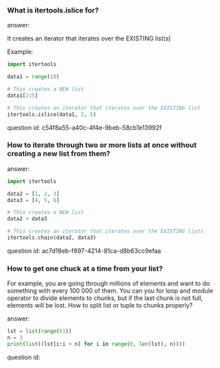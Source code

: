 ### What is itertools.islice for? 

answer:

It creates an iterator that iterates over the EXISTING list(s)

Example:
```python
import itertools

data1 = range(10)

# This creates a NEW list
data1[2:5]

# This creates an iterator that iterates over the EXISTING list
itertools.islice(data1, 2, 5)
```

question id: c54f8a55-a40c-4f4e-9beb-58cb1e13992f



### How to iterate through two or more lists at once without creating a new list from them?

answer:

```python
import itertools

data2 = [1, 2, 3]
data3 = [4, 5, 6]

# This creates a NEW list
data2 + data3

# This creates an iterator that iterates over the EXISTING lists
itertools.chain(data2, data3)
```

question id: ac7d18eb-f897-4214-81ca-d8b63cc9efaa


### How to get one chuck at a time from your list?

For example, you are going through millions of elements and want to do something with every 100 000 of them.
You can you for loop and module operator to divide elements to chunks, but if the last chunk is not full, elements
will be lost. How to split list or tuple to chunks properly?

answer:
```python
lst = list(range(61))
n = 3
print(list((lst[i:i + n] for i in range(0, len(lst), n))))
```

question id: 